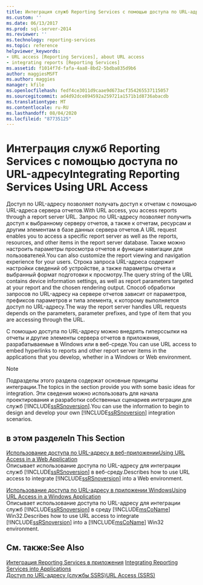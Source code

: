 ```yaml
---
title: Интеграция служб Reporting Services с помощью доступа по URL-адресу | Документы Майкрософт
ms.custom: ''
ms.date: 06/13/2017
ms.prod: sql-server-2014
ms.reviewer: ''
ms.technology: reporting-services
ms.topic: reference
helpviewer_keywords:
- URL access [Reporting Services], about URL access
- integrating reports [Reporting Services]
ms.assetid: f1014f7d-fafa-4aa8-8bd2-5bdba835d9b6
author: maggiesMSFT
ms.author: maggies
manager: kfile
ms.openlocfilehash: fedf4ce3011d9caae9d673acf354265537115057
ms.sourcegitcommit: ad4d92dce894592a259721a1571b1d8736abacdb
ms.translationtype: MT
ms.contentlocale: ru-RU
ms.lasthandoff: 08/04/2020
ms.locfileid: "87735125"
---
```

# <a name="integrating-reporting-services-using-url-access"></a><span data-ttu-id="ea317-102">Интеграция служб Reporting Services с помощью доступа по URL-адресу</span><span class="sxs-lookup"><span data-stu-id="ea317-102">Integrating Reporting Services Using URL Access</span></span>
  <span data-ttu-id="ea317-103">Доступ по URL-адресу позволяет получать доступ к отчетам с помощью URL-адреса сервера отчетов.</span><span class="sxs-lookup"><span data-stu-id="ea317-103">With URL access, you access reports through a report server URL.</span></span> <span data-ttu-id="ea317-104">Запрос по URL-адресу позволяет получить доступ к выбранному серверу отчетов, а также к отчетам, ресурсам и другим элементам в базе данных сервера отчетов.</span><span class="sxs-lookup"><span data-stu-id="ea317-104">A URL request enables you to access a specific report server as well as the reports, resources, and other items in the report server database.</span></span> <span data-ttu-id="ea317-105">Также можно настроить параметры просмотра отчетов и функции навигации для пользователей.</span><span class="sxs-lookup"><span data-stu-id="ea317-105">You can also customize the report viewing and navigation experience for your users.</span></span> <span data-ttu-id="ea317-106">Строка запроса URL-адреса содержит настройки сведений об устройстве, а также параметры отчета и выбранный формат подготовки к просмотру.</span><span class="sxs-lookup"><span data-stu-id="ea317-106">The query string of the URL contains device information settings, as well as report parameters targeted at your report and the chosen rendering output.</span></span> <span data-ttu-id="ea317-107">Способ обработки запросов по URL-адресу на сервере отчетов зависит от параметров, префиксов параметров и типа элемента, к которому выполняется доступ по URL-адресу.</span><span class="sxs-lookup"><span data-stu-id="ea317-107">The way the report server handles URL requests depends on the parameters, parameter prefixes, and type of item that you are accessing through the URL.</span></span>  
  
 <span data-ttu-id="ea317-108">С помощью доступа по URL-адресу можно внедрять гиперссылки на отчеты и другие элементы сервера отчетов в приложения, разрабатываемые в Windows или в веб-среде.</span><span class="sxs-lookup"><span data-stu-id="ea317-108">You can use URL access to embed hyperlinks to reports and other report server items in the applications that you develop, whether in a Windows or Web environment.</span></span>  
  
> [!NOTE]  
>  <span data-ttu-id="ea317-109">Подразделы этого раздела содержат основные принципы интеграции.</span><span class="sxs-lookup"><span data-stu-id="ea317-109">The topics in the section provide you with some basic ideas for integration.</span></span> <span data-ttu-id="ea317-110">Эти сведения можно использовать для начала проектирования и разработки собственных сценариев интеграции для служб [!INCLUDE[ssRSnoversion](../../includes/ssrsnoversion-md.md)].</span><span class="sxs-lookup"><span data-stu-id="ea317-110">You can use the information to begin to design and develop your own [!INCLUDE[ssRSnoversion](../../includes/ssrsnoversion-md.md)] integration scenarios.</span></span>  
  
## <a name="in-this-section"></a><span data-ttu-id="ea317-111">в этом разделе</span><span class="sxs-lookup"><span data-stu-id="ea317-111">In This Section</span></span>  
 [<span data-ttu-id="ea317-112">Использование доступа по URL-адресу в веб-приложении</span><span class="sxs-lookup"><span data-stu-id="ea317-112">Using URL Access in a Web Application</span></span>](integrating-reporting-services-using-url-access-web-application.md)  
 <span data-ttu-id="ea317-113">Описывает использование доступа по URL-адресу для интеграции служб [!INCLUDE[ssRSnoversion](../../includes/ssrsnoversion-md.md)] в веб-среду.</span><span class="sxs-lookup"><span data-stu-id="ea317-113">Describes how to use URL access to integrate [!INCLUDE[ssRSnoversion](../../includes/ssrsnoversion-md.md)] into a Web environment.</span></span>  
  
 [<span data-ttu-id="ea317-114">Использование доступа по URL-адресу в приложении Windows</span><span class="sxs-lookup"><span data-stu-id="ea317-114">Using URL Access in a Windows Application</span></span>](integrating-reporting-services-using-url-access-windows-application.md)  
 <span data-ttu-id="ea317-115">Описывает использование доступа по URL-адресу для интеграции служб [!INCLUDE[ssRSnoversion](../../includes/ssrsnoversion-md.md)] в среду [!INCLUDE[msCoName](../../includes/msconame-md.md)] Win32.</span><span class="sxs-lookup"><span data-stu-id="ea317-115">Describes how to use URL access to integrate [!INCLUDE[ssRSnoversion](../../includes/ssrsnoversion-md.md)] into a [!INCLUDE[msCoName](../../includes/msconame-md.md)] Win32 environment.</span></span>  
  
## <a name="see-also"></a><span data-ttu-id="ea317-116">См. также:</span><span class="sxs-lookup"><span data-stu-id="ea317-116">See Also</span></span>  
 <span data-ttu-id="ea317-117">[Интеграция Reporting Services в приложения](../application-integration/integrating-reporting-services-into-applications.md) </span><span class="sxs-lookup"><span data-stu-id="ea317-117">[Integrating Reporting Services into Applications](../application-integration/integrating-reporting-services-into-applications.md) </span></span>  
 [<span data-ttu-id="ea317-118">Доступ по URL-адресу (службы SSRS)</span><span class="sxs-lookup"><span data-stu-id="ea317-118">URL Access &#40;SSRS&#41;</span></span>](../url-access-ssrs.md)  
  
  
